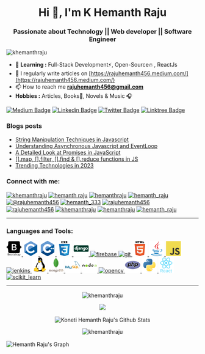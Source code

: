 <h1 align="center">Hi 👋, I'm K Hemanth Raju</h1>

<h3 align="center">Passionate about Technology || Web developer || Software Engineer </h3>

<p align="left"> <img src="https://komarev.com/ghpvc/?username=khemanthraju&label=Profile%20views&color=0e75b6&style=flat" alt="khemanthraju" /> </p>

- 🌱 **Learning :** Full-Stack Development:zap:, Open-Source:fire: , ReactJs
- 📝 I regularly write articles on [https://rajuhemanth456.medium.com/](https://rajuhemanth456.medium.com/)
- 📫 How to reach me **rajuhemanth456@gmail.com**
- **Hobbies :** Articles, Books📕, Novels & Music :headphones:

 [![Medium Badge](https://img.shields.io/badge/-khraju-03a9f4?style=flat-square&logo=Hashnode&logoColor=white&link=https://medium.com/@rajuhemanth456)](https://medium.com/@rajuhemanth456) [![Linkedin Badge](https://img.shields.io/badge/-hemanth-darkblue?style=flat-square&logo=Linkedin&logoColor=white&link=https://www.linkedin.com/in/hemanth-raju-koneti//)](https://www.linkedin.com/in/hemanth-raju-koneti/) [![Twitter Badge](https://img.shields.io/badge/-khr_003-1ca0f1?style=flat-square&logo=twitter&logoColor=white&link=https://twitter.com/khraju123)](https://twitter.com/khraju123)   [![Linktree Badge](https://img.shields.io/badge/-khr-pink?style=flat-square&logo=Linktree&logoColor=black&link=https://khr_tech.bio.link)](https://linktr.ee/khr_tech) 

### Blogs posts
<!-- BLOG-POST-LIST:START -->
- [String Manipulation Techniques in Javascript](https://javascript.plainenglish.io/string-manipulation-techniques-in-javascript-4335c0429727?source=rss-e581dd6999ee------2)
- [Understanding Asynchronous Javascript and EventLoop](https://javascript.plainenglish.io/asynchronous-javascript-event-loop-a06de2098166?source=rss-e581dd6999ee------2)
- [A Detailed Look at Promises in JavaScript](https://javascript.plainenglish.io/promises-in-javascript-4ee99d5a42e5?source=rss-e581dd6999ee------2)
- [[].map, [].filter, [].find &amp; [].reduce functions in JS](https://rajuhemanth456.medium.com/map-filter-find-reduce-functions-in-js-fbcdf6c670d7?source=rss-e581dd6999ee------2)
- [Trending Technologies in 2023](https://rajuhemanth456.medium.com/trending-technologies-in-2023-7c2528ccf6ea?source=rss-e581dd6999ee------2)
<!-- BLOG-POST-LIST:END -->

<h3 align="left">Connect with me:</h3>
<p align="left">
<a href="https://dev.to/khemanthraju" target="blank"><img align="center" src="https://cdn.jsdelivr.net/npm/simple-icons@3.0.1/icons/dev-dot-to.svg" alt="khemanthraju" height="30" width="40" /></a>
<a href="https://linkedin.com/in/hemanth raju" target="blank"><img align="center" src="https://raw.githubusercontent.com/rahuldkjain/github-profile-readme-generator/master/src/images/icons/Social/linked-in-alt.svg" alt="hemanth raju" height="30" width="40" /></a>
<a href="https://kaggle.com/hemanthraju" target="blank"><img align="center" src="https://raw.githubusercontent.com/rahuldkjain/github-profile-readme-generator/master/src/images/icons/Social/kaggle.svg" alt="hemanthraju" height="30" width="40" /></a>
<a href="https://dribbble.com/hemanth_raju" target="blank"><img align="center" src="https://raw.githubusercontent.com/rahuldkjain/github-profile-readme-generator/master/src/images/icons/Social/dribbble.svg" alt="hemanth_raju" height="30" width="40" /></a>
<a href="https://medium.com/@rajuhemanth456" target="blank"><img align="center" src="https://raw.githubusercontent.com/rahuldkjain/github-profile-readme-generator/master/src/images/icons/Social/medium.svg" alt="@rajuhemanth456" height="30" width="40" /></a>
<a href="https://www.codechef.com/users/hemanth_333" target="blank"><img align="center" src="https://cdn.jsdelivr.net/npm/simple-icons@3.1.0/icons/codechef.svg" alt="hemanth_333" height="30" width="40" /></a>
<a href="https://www.hackerrank.com/rajuhemanth456" target="blank"><img align="center" src="https://raw.githubusercontent.com/rahuldkjain/github-profile-readme-generator/master/src/images/icons/Social/hackerrank.svg" alt="rajuhemanth456" height="30" width="40" /></a>
<a href="https://codeforces.com/profile/rajuhemanth456" target="blank"><img align="center" src="https://cdn.jsdelivr.net/npm/simple-icons@3.0.1/icons/codeforces.svg" alt="rajuhemanth456" height="30" width="40" /></a>
<a href="https://www.leetcode.com/khemanthraju" target="blank"><img align="center" src="https://raw.githubusercontent.com/rahuldkjain/github-profile-readme-generator/master/src/images/icons/Social/leet-code.svg" alt="khemanthraju" height="30" width="40" /></a>
<a href="https://auth.geeksforgeeks.org/user/hemanthraju" target="blank"><img align="center" src="https://raw.githubusercontent.com/rahuldkjain/github-profile-readme-generator/master/src/images/icons/Social/geeks-for-geeks.svg" alt="hemanthraju" height="30" width="40" /></a>
<a href="https://www.topcoder.com/members/hemanth_raju" target="blank"><img align="center" src="https://cdn.jsdelivr.net/npm/simple-icons@3.0.1/icons/topcoder.svg" alt="hemanth_raju" height="30" width="40" /></a>
</p>
<hr>
<h3 align="left">Languages and Tools:</h3>
<p align="left"> <a href="https://getbootstrap.com" target="_blank"> <img src="https://raw.githubusercontent.com/devicons/devicon/master/icons/bootstrap/bootstrap-plain-wordmark.svg" alt="bootstrap" width="40" height="40"/> </a> <a href="https://www.cprogramming.com/" target="_blank"> <img src="https://raw.githubusercontent.com/devicons/devicon/master/icons/c/c-original.svg" alt="c" width="40" height="40"/> </a> <a href="https://www.w3schools.com/cpp/" target="_blank"> <img src="https://raw.githubusercontent.com/devicons/devicon/master/icons/cplusplus/cplusplus-original.svg" alt="cplusplus" width="40" height="40"/> </a> <a href="https://www.w3schools.com/css/" target="_blank"> <img src="https://raw.githubusercontent.com/devicons/devicon/master/icons/css3/css3-original-wordmark.svg" alt="css3" width="40" height="40"/> </a> <a href="https://www.djangoproject.com/" target="_blank"> <img src="https://raw.githubusercontent.com/devicons/devicon/master/icons/django/django-original.svg" alt="django" width="40" height="40"/> </a> <a href="https://firebase.google.com/" target="_blank"> <img src="https://www.vectorlogo.zone/logos/firebase/firebase-icon.svg" alt="firebase" width="40" height="40"/> </a> <a href="https://git-scm.com/" target="_blank"> <img src="https://www.vectorlogo.zone/logos/git-scm/git-scm-icon.svg" alt="git" width="40" height="40"/> </a> <a href="https://www.w3.org/html/" target="_blank"> <img src="https://raw.githubusercontent.com/devicons/devicon/master/icons/html5/html5-original-wordmark.svg" alt="html5" width="40" height="40"/> </a> <a href="https://www.java.com" target="_blank"> <img src="https://raw.githubusercontent.com/devicons/devicon/master/icons/java/java-original.svg" alt="java" width="40" height="40"/> </a> <a href="https://developer.mozilla.org/en-US/docs/Web/JavaScript" target="_blank"> <img src="https://raw.githubusercontent.com/devicons/devicon/master/icons/javascript/javascript-original.svg" alt="javascript" width="40" height="40"/> </a> <a href="https://www.jenkins.io" target="_blank"> <img src="https://www.vectorlogo.zone/logos/jenkins/jenkins-icon.svg" alt="jenkins" width="40" height="40"/> </a> <a href="https://www.linux.org/" target="_blank"> <img src="https://raw.githubusercontent.com/devicons/devicon/master/icons/linux/linux-original.svg" alt="linux" width="40" height="40"/> </a> <a href="https://www.mongodb.com/" target="_blank"> <img src="https://raw.githubusercontent.com/devicons/devicon/master/icons/mongodb/mongodb-original-wordmark.svg" alt="mongodb" width="40" height="40"/> </a> <a href="https://www.mysql.com/" target="_blank"> <img src="https://raw.githubusercontent.com/devicons/devicon/master/icons/mysql/mysql-original-wordmark.svg" alt="mysql" width="40" height="40"/> </a> <a href="https://nodejs.org" target="_blank"> <img src="https://raw.githubusercontent.com/devicons/devicon/master/icons/nodejs/nodejs-original-wordmark.svg" alt="nodejs" width="40" height="40"/> </a> <a href="https://opencv.org/" target="_blank"> <img src="https://www.vectorlogo.zone/logos/opencv/opencv-icon.svg" alt="opencv" width="40" height="40"/> </a> <a href="https://www.php.net" target="_blank"> <img src="https://raw.githubusercontent.com/devicons/devicon/master/icons/php/php-original.svg" alt="php" width="40" height="40"/> </a> <a href="https://www.python.org" target="_blank"> <img src="https://raw.githubusercontent.com/devicons/devicon/master/icons/python/python-original.svg" alt="python" width="40" height="40"/> </a> <a href="https://reactjs.org/" target="_blank"> <img src="https://raw.githubusercontent.com/devicons/devicon/master/icons/react/react-original-wordmark.svg" alt="react" width="40" height="40"/> </a> <a href="https://scikit-learn.org/" target="_blank"> <img src="https://upload.wikimedia.org/wikipedia/commons/0/05/Scikit_learn_logo_small.svg" alt="scikit_learn" width="40" height="40"/> </a> </p>
<hr>

<!--<h3 align="left">Support:</h3>
<p><a href="https://www.buymeacoffee.com/khrworks"> <img align="left" src="https://cdn.buymeacoffee.com/buttons/v2/default-yellow.png" height="50" width="210" alt="khrworks" /></a></p><br><br>
<hr> -->
<p align="center"><img align="center" src="https://github-readme-stats.vercel.app/api/top-langs?username=khemanthraju&show_icons=true&locale=en&layout=compact" alt="khemanthraju" /></p>
<p align="center">
  <img alig src="https://github-profile-trophy.vercel.app/?username=KHemanthRaju&&row=2&column=4&theme=juicyfresh" />
</p>
<p align="center">
  <img alt="Koneti Hemanth Raju's Github Stats" src="https://github-readme-stats.vercel.app/api?username=KHemanthRaju&show_icons=true&theme=gotham">
</p>
<!--<p align="center">
  <img alt="Top Languages" src="https://github-readme-stats.vercel.app/api/top-langs/?username=KHemanthRaju&show_icons=true&theme=gotham">
</p>-->
<p align="center"><img src="https://github-readme-streak-stats.herokuapp.com/?user=khemanthraju&" alt="khemanthraju" /></p>
<p><img align="center" src="https://github-readme-activity-graph.cyclic.app/graph?username=KHemanthRaju&theme=github-compact" alt="Hemanth Raju's Graph"/></p>

[website]: https://khr-portfolio.netlify.app/
[linkedin]:https://www.linkedin.com/in/hemanth-raju-koneti/
[twitter]: https://twitter.com/khraju123
[medium]: https://medium.com/@rajuhemanth456
[gmail]: rajuhemanth456@gmail.com

<!--<a href="https://www.buymeacoffee.com/khrworks"><img src="https://img.buymeacoffee.com/button-api/?text=Buy me a coffee&emoji=&slug=khrworks&button_colour=FFDD00&font_colour=000000&font_family=Cookie&outline_colour=000000&coffee_colour=ffffff"></a>-->

